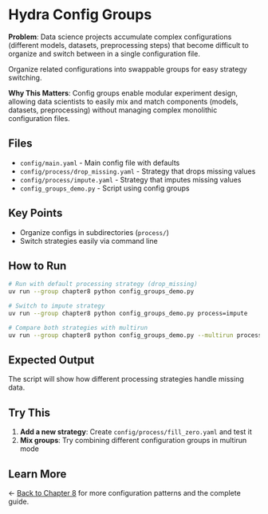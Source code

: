 # Hydra Config Groups

**Problem**: Data science projects accumulate complex configurations (different models, datasets, preprocessing steps) that become difficult to organize and switch between in a single configuration file.

Organize related configurations into swappable groups for easy strategy switching.

**Why This Matters**: Config groups enable modular experiment design, allowing data scientists to easily mix and match components (models, datasets, preprocessing) without managing complex monolithic configuration files.

## Files

- `config/main.yaml` - Main config file with defaults
- `config/process/drop_missing.yaml` - Strategy that drops missing values
- `config/process/impute.yaml` - Strategy that imputes missing values
- `config_groups_demo.py` - Script using config groups

## Key Points

- Organize configs in subdirectories (`process/`)
- Switch strategies easily via command line

## How to Run

```bash
# Run with default processing strategy (drop_missing)
uv run --group chapter8 python config_groups_demo.py

# Switch to impute strategy
uv run --group chapter8 python config_groups_demo.py process=impute

# Compare both strategies with multirun
uv run --group chapter8 python config_groups_demo.py --multirun process=drop_missing,impute
```

## Expected Output

The script will show how different processing strategies handle missing data.

## Try This

1. **Add a new strategy**: Create `config/process/fill_zero.yaml` and test it
2. **Mix groups**: Try combining different configuration groups in multirun mode

## Learn More

← [Back to Chapter 8](../README.md) for more configuration patterns and the complete guide.